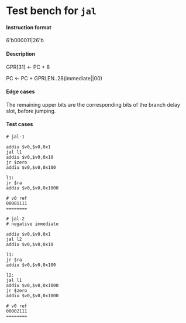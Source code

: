 # Test bench for `jal`

#### Instruction format

6'b000011|26'b<immediate>

#### Description

GPR[31] <- PC + 8

PC <- PC + GPRLEN..28(immediate||00)

#### Edge cases

The remaining upper bits are the corresponding bits of the branch delay slot, before jumping.

#### Test cases

```assembly
# jal-1

addiu $v0,$v0,0x1
jal l1
addiu $v0,$v0,0x10
jr $zero
addiu $v0,$v0,0x100

l1:
jr $ra
addiu $v0,$v0,0x1000

# v0 ref
00001111
========
```

```assembly
# jal-2
# negative immediate

addiu $v0,$v0,0x1
jal l2
addiu $v0,$v0,0x10

l1:
jr $ra
addiu $v0,$v0,0x100

l2:
jal l1
addiu $v0,$v0,0x1000
jr $zero
addiu $v0,$v0,0x1000

# v0 ref
00002111
========
```
